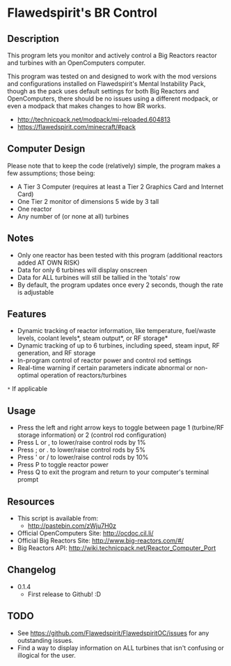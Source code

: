 # Flawedspirit's BR Control

## Description

This program lets you monitor and actively control a Big Reactors reactor and turbines with an OpenComputers computer.

This program was tested on and designed to work with the mod versions and configurations installed on Flawedspirit's Mental Instability Pack, though as the pack uses default settings for both Big Reactors and OpenComputers, there should be no issues using a different modpack, or even a modpack that makes changes to how BR works.

* http://technicpack.net/modpack/mi-reloaded.604813
* https://flawedspirit.com/minecraft/#pack

## Computer Design

Please note that to keep the code (relatively) simple, the program makes a few assumptions; those being:

* A Tier 3 Computer (requires at least a Tier 2 Graphics Card and Internet Card)
* One Tier 2 monitor of dimensions 5 wide by 3 tall
* One reactor
* Any number of (or none at all) turbines

## Notes

* Only one reactor has been tested with this program (additional reactors added AT OWN RISK)
* Data for only 6 turbines will display onscreen
* Data for ALL turbines will still be tallied in the 'totals' row
* By default, the program updates once every 2 seconds, though the rate is adjustable

## Features

* Dynamic tracking of reactor information, like temperature, fuel/waste levels, coolant levels*, steam output*, or RF storage*
* Dynamic tracking of up to 6 turbines, including speed, steam input, RF generation, and RF storage
* In-program control of reactor power and control rod settings
* Real-time warning if certain parameters indicate abnormal or non-optimal operation of reactors/turbines

`*` If applicable

## Usage

* Press the left and right arrow keys to toggle between page 1 (turbine/RF storage information) or 2 (control rod configuration)
* Press L or , to lower/raise control rods by 1%
* Press ; or . to lower/raise control rods by 5%
* Press ' or / to lower/raise control rods by 10%
* Press P to toggle reactor power
* Press Q to exit the program and return to your computer's terminal prompt

## Resources

* This script is available from:
  * http://pastebin.com/zWju7H0z
* Official OpenComputers Site: http://ocdoc.cil.li/
* Official Big Reactors Site: http://www.big-reactors.com/#/
* Big Reactors API: http://wiki.technicpack.net/Reactor_Computer_Port

## Changelog

* 0.1.4
  * First release to Github! :D

## TODO
* See https://github.com/Flawedspirit/FlawedspiritOC/issues for any outstanding issues.
* Find a way to display information on ALL turbines that isn't confusing or illogical for the user.